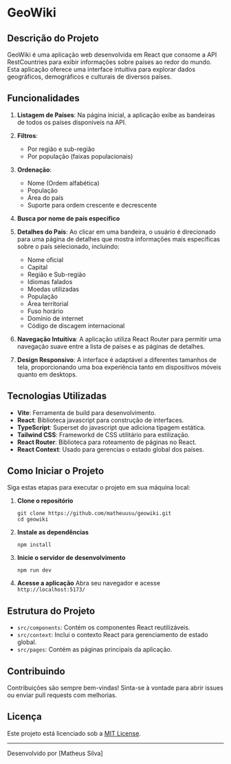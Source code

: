 # GeoWiki

## Descrição do Projeto

GeoWiki é uma aplicação web desenvolvida em React que consome a API RestCountries para exibir informações sobre países ao redor do mundo. Esta aplicação oferece uma interface intuitiva para explorar dados geográficos, demográficos e culturais de diversos países.

## Funcionalidades

1. **Listagem de Países**: Na página inicial, a aplicação exibe as bandeiras de todos os países disponíveis na API.

2. **Filtros**:
   - Por região e sub-região
   - Por população (faixas populacionais)

3. **Ordenação**:
   - Nome (Ordem alfabética)
   - População
   - Área do país
   - Suporte para ordem crescente e decrescente

4. **Busca por nome de país especifico**

5. **Detalhes do País**: Ao clicar em uma bandeira, o usuário é direcionado para uma página de detalhes que mostra informações mais específicas sobre o país selecionado, incluindo:
   - Nome oficial
   - Capital
   - Região e Sub-região
   - Idiomas falados
   - Moedas utilizadas
   - População
   - Área territorial
   - Fuso horário
   - Domínio de internet
   - Código de discagem internacional

6. **Navegação Intuitiva**: A aplicação utiliza React Router para permitir uma navegação suave entre a lista de países e as páginas de detalhes.

7. **Design Responsivo**: A interface é adaptável a diferentes tamanhos de tela, proporcionando uma boa experiência tanto em dispositivos móveis quanto em desktops.

## Tecnologias Utilizadas

- **Vite**: Ferramenta de build para desenvolvimento.
- **React**: Biblioteca javascript para construção de interfaces.
- **TypeScript**: Superset do javascript que adiciona tipagem estática.
- **Tailwind CSS**: Frameworkd de CSS utilitário para estilização.
- **React Router**: Biblioteca para roteamento de páginas no React.
- **React Context**: Usado para gerencias o estado global dos países.

## Como Iniciar o Projeto

Siga estas etapas para executar o projeto em sua máquina local:

1. **Clone o repositório**
   ```
   git clone https://github.com/matheuusu/geowiki.git
   cd geowiki
   ```

2. **Instale as dependências**
   ```
   npm install
   ```

3. **Inicie o servidor de desenvolvimento**
   ```
   npm run dev
   ```

4. **Acesse a aplicação**
   Abra seu navegador e acesse `http://localhost:5173/`

## Estrutura do Projeto

- `src/components`: Contém os componentes React reutilizáveis.
- `src/context`: Inclui o contexto React para gerenciamento de estado global.
- `src/pages`: Contém as páginas principais da aplicação.

## Contribuindo

Contribuições são sempre bem-vindas! Sinta-se à vontade para abrir issues ou enviar pull requests com melhorias.

## Licença

Este projeto está licenciado sob a [MIT License](LICENSE).

---

Desenvolvido por [Matheus Silva]
